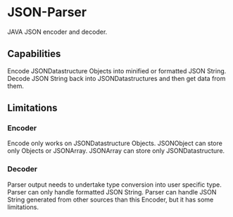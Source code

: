 # JSON-Parser
JAVA JSON encoder and decoder.

## Capabilities
Encode JSONDatastructure Objects into minified or formatted JSON String.
Decode JSON String back into JSONDatastructures and then get data from them.

## Limitations
### Encoder
Encode only works on JSONDatastructure Objects.
JSONObject can store only Objects or JSONArray.
JSONArray can store only JSONDatastructure.

### Decoder
Parser output needs to undertake type conversion into user specific type.
Parser can only handle formatted JSON String.
Parser can handle JSON String generated from other sources than this Encoder, but it has some limitations.
